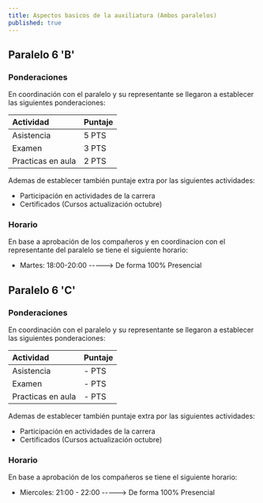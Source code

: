 ```yaml
---
title: Aspectos basicos de la auxiliatura (Ambos paralelos)
published: true
---
```


## [](#header-2)Paralelo 6 'B'

### [](#header-3)Ponderaciones

En coordinación con el paralelo y su representante se llegaron a establecer las siguientes ponderaciones:  

| Actividad              | Puntaje              |
|:-----------------------|:---------------------|
| Asistencia             | 5    PTS             |
| Examen                 | 3    PTS             |
| Practicas en aula      | 2    PTS             |

Ademas de establecer también puntaje extra por las siguientes actividades: 

*   Participación en actividades de la carrera
*   Certificados (Cursos actualización octubre)

### [](#header-3)Horario

En base a aprobación de los compañeros y en coordinacion con el representante del paralelo se tiene el siguiente horario: 

*   Martes: 18:00-20:00 -----> De forma 100% Presencial

## [](#header-2)Paralelo 6 'C'

### [](#header-3)Ponderaciones

En coordinación con el paralelo y su representante se llegaron a establecer las siguientes ponderaciones:  

| Actividad              | Puntaje              |
|:-----------------------|:---------------------|
| Asistencia             | -    PTS             |
| Examen                 | -    PTS             |
| Practicas en aula      | -    PTS             |

Ademas de establecer también puntaje extra por las siguientes actividades: 

*   Participación en actividades de la carrera
*   Certificados (Cursos actualización octubre)

### [](#header-3)Horario

En base a aprobación de los compañeros se tiene el siguiente horario: 

*   Miercoles: 21:00 - 22:00 -----> De forma 100% Presencial